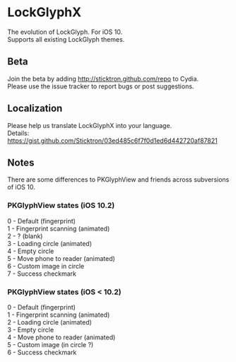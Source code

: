 # LockGlyphX
The evolution of LockGlyph. For iOS 10.  
Supports all existing LockGlyph themes.

## Beta
Join the beta by adding http://sticktron.github.com/repo to Cydia.  
Please use the issue tracker to report bugs or post suggestions.

## Localization
Please help us translate LockGlyphX into your language.  
Details: https://gist.github.com/Sticktron/03ed485c6f7f0d1ed6d442720af87821

## Notes
There are some differences to PKGlyphView and friends across subversions of iOS 10.

### PKGlyphView states (iOS 10.2)
0 - Default (fingerprint)  
1 - Fingerprint scanning (animated)  
2 - ? (blank)  
3 - Loading circle (animated)  
4 - Empty circle  
5 - Move phone to reader (animated)  
6 - Custom image in circle  
7 - Success checkmark  

### PKGlyphView states (iOS < 10.2)
0 - Default (fingerprint)  
1 - Fingerprint scanning (animated)  
2 - Loading circle (animated)  
3 - Empty circle  
4 - Move phone to reader (animated)  
5 - Custom image (in circle ?)  
6 - Success checkmark  

